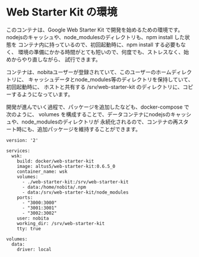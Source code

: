 Web Starter Kit の環境
=======================

このコンテナは、Google Web Starter Kit で開発を始めるための環境です。
nodejsのキャッシュや、node_modulesのディレクトリも、npm install した状態を
コンテナ内に持っているので、初回起動時に、npm install する必要もなく、
環境の準備にかかる時間がとても短いので、何度でも、ストレスなく、始めからやり直しながら、
試行できます。

コンテナは、nobitaユーザーが登録されていて、このユーザーのホームディレクトリに、
キャッシュデータとnode_modules等のディレクトリを保持していて、初回起動時に、
ホストと共有する /srv/web-starter-kit のディレクトリに、コピーするようになっています。

開発が進んでいく過程で、パッケージを追加したなども、docker-compose で次のように、
volumes を構成することで、データコンテナにnodejsのキャッシュや、node_modulesのディレクトリが
永続化されるので、コンテナの再スタート時にも、追加パッケージを維持することができます。

```
version: '2'

services:
  wsk:
    build: docker/web-starter-kit
    image: altus5/web-starter-kit:0.6.5_0
    container_name: wsk
    volumes:
      - ./web-starter-kit:/srv/web-starter-kit
      - data:/home/nobita/.npm
      - data:/srv/web-starter-kit/node_modules
    ports:
      - "3000:3000"
      - "3001:3001"
      - "3002:3002"
    user: nobita
    working_dir: /srv/web-starter-kit
    tty: true

volumes:
  data:
    driver: local
```

